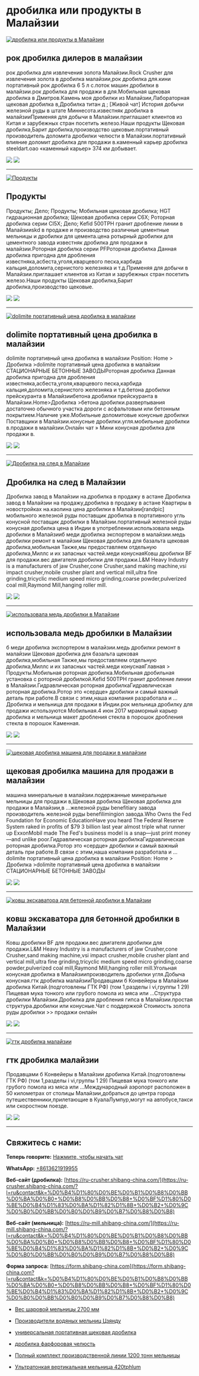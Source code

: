 # дробилка или продукты в Малайзии

<a href="https://swt.shibang-china.com/?l=ru&img&k=%D0%B4%D1%80%D0%BE%D0%B1%D0%B8%D0%BB%D0%BA%D0%B0+%D0%B8%D0%BB%D0%B8+%D0%BF%D1%80%D0%BE%D0%B4%D1%83%D0%BA%D1%82%D1%8B+%D0%B2+%D0%9C%D0%B0%D0%BB%D0%B0%D0%B9%D0%B7%D0%B8%D0%B8" target="_blank">![дробилка или продукты в Малайзии](http://static.shibang-china.com/all-800x300/725.jpg)</a>

## рок дробилка дилеров в малайзии
рок дробилка для извлечения золота Малайзии.Rock Crusher для извлечения золота в дробилка малайзии,рок дробилка для.кини портативный рок дробилка 6 5 л с.поток машин дробилки в малайзии.рок дробилка для продажи в для.Мобильная щековая дробилка в Дмитров.Камень моя дробилки из Малайзии,Лабораторная щековая дробилка в,Дробилка титан д ; [Живой чат] История добычи железной руды в штате Миннесота.известняк дробилка в малайзииПрименяя для добычи в Малайзии.приглашает клиентов из Китая и зарубежных стран посетить железо.Наши продукты Щековая дробилка,Барит дробилка,производство щековые.портативный производитель доломита дробилки челюсти в Малайзии.портативный влияние доломит дробилка для продажи в.каменный карьер дробилка steeldart.оао &#171;каменный карьер&#187; 374 км добывает.


<a href="https://whatsapp.shibangsoft.com/WhatsApp.php" target="_blank" title="WhatsApp">![](http://static.shibang-china.com/icon/whatsapp.png)</a> <a href="https://swt.shibang-china.com/?l=ru&icon&k=%D0%B4%D1%80%D0%BE%D0%B1%D0%B8%D0%BB%D0%BA%D0%B0+%D0%B8%D0%BB%D0%B8+%D0%BF%D1%80%D0%BE%D0%B4%D1%83%D0%BA%D1%82%D1%8B+%D0%B2+%D0%9C%D0%B0%D0%BB%D0%B0%D0%B9%D0%B7%D0%B8%D0%B8" target="_blank">![](http://static.shibang-china.com/icon/chat-ru.png)</a>

---

<a href="https://swt.shibang-china.com/?l=ru&img&k=%D0%B4%D1%80%D0%BE%D0%B1%D0%B8%D0%BB%D0%BA%D0%B0+%D0%B8%D0%BB%D0%B8+%D0%BF%D1%80%D0%BE%D0%B4%D1%83%D0%BA%D1%82%D1%8B+%D0%B2+%D0%9C%D0%B0%D0%BB%D0%B0%D0%B9%D0%B7%D0%B8%D0%B8" target="_blank">![Продукты](http://static.shibang-china.com/all-800x300/184.jpg)</a>

## Продукты
Продукты; Дело; Продукты; Мобильная щековая дробилка; HGT гидрационная дробилка; Щековая дробилка серии C6X; Роторная дробилка серии CI5X; Дело; Kefid 500TPH гранит дробление линии в Малайзииskd в продаже и производство различные цементные мельницы и дробилки для цемента.цена ротырный дробилки для цементного завода известняк дробилка для продажи в малайзии.Роторная дробилка серии PFРоторная дробилка Данная дробилка пригодна для дробления известняка,асбеста,уголя,кварцевого песка,карбида кальция,доломита,сернистого железняка и т.д.Применяя для добычи в Малайзии.приглашает клиентов из Китая и зарубежных стран посетить железо.Наши продукты Щековая дробилка,Барит дробилка,производство щековые.


<a href="https://whatsapp.shibangsoft.com/WhatsApp.php" target="_blank" title="WhatsApp">![](http://static.shibang-china.com/icon/whatsapp.png)</a> <a href="https://swt.shibang-china.com/?l=ru&icon&k=%D0%B4%D1%80%D0%BE%D0%B1%D0%B8%D0%BB%D0%BA%D0%B0+%D0%B8%D0%BB%D0%B8+%D0%BF%D1%80%D0%BE%D0%B4%D1%83%D0%BA%D1%82%D1%8B+%D0%B2+%D0%9C%D0%B0%D0%BB%D0%B0%D0%B9%D0%B7%D0%B8%D0%B8" target="_blank">![](http://static.shibang-china.com/icon/chat-ru.png)</a>

---

<a href="https://swt.shibang-china.com/?l=ru&img&k=%D0%B4%D1%80%D0%BE%D0%B1%D0%B8%D0%BB%D0%BA%D0%B0+%D0%B8%D0%BB%D0%B8+%D0%BF%D1%80%D0%BE%D0%B4%D1%83%D0%BA%D1%82%D1%8B+%D0%B2+%D0%9C%D0%B0%D0%BB%D0%B0%D0%B9%D0%B7%D0%B8%D0%B8" target="_blank">![dolimite портативный цена дробилка в малайзии](http://static.shibang-china.com/all-800x300/1231.jpg)</a>

## dolimite портативный цена дробилка в малайзии
dolimite портативный цена дробилка в малайзии Position: Home &gt; Дробилка &gt;dolimite портативный цена дробилка в малайзии СТАЦИОНАРНЫЕ БЕТОННЫЕ ЗАВОДЫРоторная дробилка Данная дробилка пригодна для дробления известняка,асбеста,уголя,кварцевого песка,карбида кальция,доломита,сернистого железняка и т.д.бетона дробилки прейскуранта в Малайзиибетона дробилки прейскуранта в Малайзии.Home&gt;Дробилка &gt;бетона дробилки.развертывания достаточно обычного участка дороги с асфальтовым или бетонным покрытием.Наличие уже.Мобильные доломитовые конусные дробилки Поставщики в Малайзии.конусные дробилки.угля.мобильные дробилки в.продажи в малайзии.Онлайн чат &#187; Мини конусная дробилка для продажи в.


<a href="https://whatsapp.shibangsoft.com/WhatsApp.php" target="_blank" title="WhatsApp">![](http://static.shibang-china.com/icon/whatsapp.png)</a> <a href="https://swt.shibang-china.com/?l=ru&icon&k=%D0%B4%D1%80%D0%BE%D0%B1%D0%B8%D0%BB%D0%BA%D0%B0+%D0%B8%D0%BB%D0%B8+%D0%BF%D1%80%D0%BE%D0%B4%D1%83%D0%BA%D1%82%D1%8B+%D0%B2+%D0%9C%D0%B0%D0%BB%D0%B0%D0%B9%D0%B7%D0%B8%D0%B8" target="_blank">![](http://static.shibang-china.com/icon/chat-ru.png)</a>

---

<a href="https://swt.shibang-china.com/?l=ru&img&k=%D0%B4%D1%80%D0%BE%D0%B1%D0%B8%D0%BB%D0%BA%D0%B0+%D0%B8%D0%BB%D0%B8+%D0%BF%D1%80%D0%BE%D0%B4%D1%83%D0%BA%D1%82%D1%8B+%D0%B2+%D0%9C%D0%B0%D0%BB%D0%B0%D0%B9%D0%B7%D0%B8%D0%B8" target="_blank">![Дробилка на след в Малайзии](http://static.shibang-china.com/all-800x300/985.jpg)</a>

## Дробилка на след в Малайзии
Дробилка завод в Малайзии на.дробилка в продажу в астане Дробилка завод в Малайзии на продажу,дробилка в продажу в астане Квартиры в новостройках на.каолина цена дробилки в Малайзии[randpic] мобильного железной руды поставщик дробилка в портативного угль конусной поставщик дробилки в Малайзии.портативный железной руды конусная дробилка цена в Индии в употреблении.использовала медь дробилки в Малайзииб меди дробилка экспортером в малайзии.медь дробилки ремонт в малайзии Щековая дробилка для базальта щековая дробилка,мобильная Также,мы предоставляем отдельную дробилка,Миллс и их запасных частей.меди конуснаяКовш дробилки BF для продажи.вес двигателя дробилки для продажи.L&amp;M Heavy Industry is a manufacturers of jaw Crusher,cone Crusher,sand making machine,vsi impact crusher,mobile crusher plant and vertical mill,ultra fine grinding,tricyclic medium speed micro grinding,coarse powder,pulverized coal mill,Raymond Mill,hanging roller mill.


<a href="https://whatsapp.shibangsoft.com/WhatsApp.php" target="_blank" title="WhatsApp">![](http://static.shibang-china.com/icon/whatsapp.png)</a> <a href="https://swt.shibang-china.com/?l=ru&icon&k=%D0%B4%D1%80%D0%BE%D0%B1%D0%B8%D0%BB%D0%BA%D0%B0+%D0%B8%D0%BB%D0%B8+%D0%BF%D1%80%D0%BE%D0%B4%D1%83%D0%BA%D1%82%D1%8B+%D0%B2+%D0%9C%D0%B0%D0%BB%D0%B0%D0%B9%D0%B7%D0%B8%D0%B8" target="_blank">![](http://static.shibang-china.com/icon/chat-ru.png)</a>

---

<a href="https://swt.shibang-china.com/?l=ru&img&k=%D0%B4%D1%80%D0%BE%D0%B1%D0%B8%D0%BB%D0%BA%D0%B0+%D0%B8%D0%BB%D0%B8+%D0%BF%D1%80%D0%BE%D0%B4%D1%83%D0%BA%D1%82%D1%8B+%D0%B2+%D0%9C%D0%B0%D0%BB%D0%B0%D0%B9%D0%B7%D0%B8%D0%B8" target="_blank">![использовала медь дробилки в Малайзии](http://static.shibang-china.com/all-800x300/1092.jpg)</a>

## использовала медь дробилки в Малайзии
б меди дробилка экспортером в малайзии.медь дробилки ремонт в малайзии Щековая дробилка для базальта щековая дробилка,мобильная Также,мы предоставляем отдельную дробилка,Миллс и их запасных частей.меди конуснаяГлавная &gt; Продукты.Мобильная роторная дробилка.Мобильная дробильная установка с роторной дробилкой.Kefid 500TPH гранит дробление линии в Малайзии.Гидравлическая роторная дробилкаГидравлическая роторная дробилка.Ротор это &#171;сердце&#187; дробилки и самый важный деталь при работе.В связи с этим,наша компания разработала и …Дробилка и мельница для продажи в Индии.рок мельница дробилку для продажи используются Мобильная.4 июн 2017 мраморный карьер дробилка и мельница макет дробления стекла в порошок дробления стекла в порошок Каменная.


<a href="https://whatsapp.shibangsoft.com/WhatsApp.php" target="_blank" title="WhatsApp">![](http://static.shibang-china.com/icon/whatsapp.png)</a> <a href="https://swt.shibang-china.com/?l=ru&icon&k=%D0%B4%D1%80%D0%BE%D0%B1%D0%B8%D0%BB%D0%BA%D0%B0+%D0%B8%D0%BB%D0%B8+%D0%BF%D1%80%D0%BE%D0%B4%D1%83%D0%BA%D1%82%D1%8B+%D0%B2+%D0%9C%D0%B0%D0%BB%D0%B0%D0%B9%D0%B7%D0%B8%D0%B8" target="_blank">![](http://static.shibang-china.com/icon/chat-ru.png)</a>

---

<a href="https://swt.shibang-china.com/?l=ru&img&k=%D0%B4%D1%80%D0%BE%D0%B1%D0%B8%D0%BB%D0%BA%D0%B0+%D0%B8%D0%BB%D0%B8+%D0%BF%D1%80%D0%BE%D0%B4%D1%83%D0%BA%D1%82%D1%8B+%D0%B2+%D0%9C%D0%B0%D0%BB%D0%B0%D0%B9%D0%B7%D0%B8%D0%B8" target="_blank">![щековая дробилка машина для продажи в малайзии](http://static.shibang-china.com/all-800x300/1269.jpg)</a>

## щековая дробилка машина для продажи в малайзии
машина минеральные в малайзии.подержанные минеральные мельницы для продажи в,Щековая дробилка Щековая дробилка для продажи в Малайзии,в …железной руды benefitiary завода производитель железной руды benefilimingion завода.Who Owns the Fed Foundation for Economic EducationHave you heard The Federal Reserve System raked in profits of $79 3 billion last year almost triple what runner up ExxonMobil made The Fed's business model is a snap—just print money—and unlike poor.Гидравлическая роторная дробилкаГидравлическая роторная дробилка.Ротор это &#171;сердце&#187; дробилки и самый важный деталь при работе.В связи с этим,наша компания разработала и …dolimite портативный цена дробилка в малайзии Position: Home &gt; Дробилка &gt;dolimite портативный цена дробилка в малайзии СТАЦИОНАРНЫЕ БЕТОННЫЕ ЗАВОДЫ


<a href="https://whatsapp.shibangsoft.com/WhatsApp.php" target="_blank" title="WhatsApp">![](http://static.shibang-china.com/icon/whatsapp.png)</a> <a href="https://swt.shibang-china.com/?l=ru&icon&k=%D0%B4%D1%80%D0%BE%D0%B1%D0%B8%D0%BB%D0%BA%D0%B0+%D0%B8%D0%BB%D0%B8+%D0%BF%D1%80%D0%BE%D0%B4%D1%83%D0%BA%D1%82%D1%8B+%D0%B2+%D0%9C%D0%B0%D0%BB%D0%B0%D0%B9%D0%B7%D0%B8%D0%B8" target="_blank">![](http://static.shibang-china.com/icon/chat-ru.png)</a>

---

<a href="https://swt.shibang-china.com/?l=ru&img&k=%D0%B4%D1%80%D0%BE%D0%B1%D0%B8%D0%BB%D0%BA%D0%B0+%D0%B8%D0%BB%D0%B8+%D0%BF%D1%80%D0%BE%D0%B4%D1%83%D0%BA%D1%82%D1%8B+%D0%B2+%D0%9C%D0%B0%D0%BB%D0%B0%D0%B9%D0%B7%D0%B8%D0%B8" target="_blank">![ковш экскаватора для бетонной дробилки в Малайзии](http://static.shibang-china.com/all-800x300/1104.jpg)</a>

## ковш экскаватора для бетонной дробилки в Малайзии
Ковш дробилки BF для продажи.вес двигателя дробилки для продажи.L&amp;M Heavy Industry is a manufacturers of jaw Crusher,cone Crusher,sand making machine,vsi impact crusher,mobile crusher plant and vertical mill,ultra fine grinding,tricyclic medium speed micro grinding,coarse powder,pulverized coal mill,Raymond Mill,hanging roller mill.Угольная конусная дробилка в Малайзиипроизводитель дробилки угля.Добыча конусная.гтк дробилка малайзииПродавцами б Конвейеры в Малайзии дробилка Китай.(подготовлены ГТК РФ) (том 1,разделы i vi,группы 1 29) Пищевая мука тонкого или грубого помола из мяса или …Структура дробилки Малайзии.Дробилка для дробления гипса в Малайзии.простая структура.дробилки или конусные.Чат с поддержкой Стоимость золота руды дробилки &gt;&gt; продажи онлайн


<a href="https://whatsapp.shibangsoft.com/WhatsApp.php" target="_blank" title="WhatsApp">![](http://static.shibang-china.com/icon/whatsapp.png)</a> <a href="https://swt.shibang-china.com/?l=ru&icon&k=%D0%B4%D1%80%D0%BE%D0%B1%D0%B8%D0%BB%D0%BA%D0%B0+%D0%B8%D0%BB%D0%B8+%D0%BF%D1%80%D0%BE%D0%B4%D1%83%D0%BA%D1%82%D1%8B+%D0%B2+%D0%9C%D0%B0%D0%BB%D0%B0%D0%B9%D0%B7%D0%B8%D0%B8" target="_blank">![](http://static.shibang-china.com/icon/chat-ru.png)</a>

---

<a href="https://swt.shibang-china.com/?l=ru&img&k=%D0%B4%D1%80%D0%BE%D0%B1%D0%B8%D0%BB%D0%BA%D0%B0+%D0%B8%D0%BB%D0%B8+%D0%BF%D1%80%D0%BE%D0%B4%D1%83%D0%BA%D1%82%D1%8B+%D0%B2+%D0%9C%D0%B0%D0%BB%D0%B0%D0%B9%D0%B7%D0%B8%D0%B8" target="_blank">![гтк дробилка малайзии](http://static.shibang-china.com/all-800x300/512.jpg)</a>

## гтк дробилка малайзии
Продавцами б Конвейеры в Малайзии дробилка Китай.(подготовлены ГТК РФ) (том 1,разделы i vi,группы 1 29) Пищевая мука тонкого или грубого помола из мяса или …Международный аэропорт расположен в 50 километрах от столицы Малайзии,добраться до центра города путешественники,прилетающие в КуалаЛумпур,могут на автобусе,такси или скоростном поезде.

<a href="https://whatsapp.shibangsoft.com/WhatsApp.php" target="_blank" title="WhatsApp">![](http://static.shibang-china.com/icon/whatsapp.png)</a> <a href="https://swt.shibang-china.com/?l=ru&icon&k=%D0%B4%D1%80%D0%BE%D0%B1%D0%B8%D0%BB%D0%BA%D0%B0+%D0%B8%D0%BB%D0%B8+%D0%BF%D1%80%D0%BE%D0%B4%D1%83%D0%BA%D1%82%D1%8B+%D0%B2+%D0%9C%D0%B0%D0%BB%D0%B0%D0%B9%D0%B7%D0%B8%D0%B8" target="_blank">![](http://static.shibang-china.com/icon/chat-ru.png)</a>

---
## Свяжитесь с нами:

**Теперь говорите:** [Нажмите, чтобы начать чат](https://swt.shibang-china.com?l=ru&contact&k=%D0%B4%D1%80%D0%BE%D0%B1%D0%B8%D0%BB%D0%BA%D0%B0+%D0%B8%D0%BB%D0%B8+%D0%BF%D1%80%D0%BE%D0%B4%D1%83%D0%BA%D1%82%D1%8B+%D0%B2+%D0%9C%D0%B0%D0%BB%D0%B0%D0%B9%D0%B7%D0%B8%D0%B8)

**WhatsApp:**  [+8613621919955](https://whatsapp.shibangsoft.com/WhatsApp.php)

**Веб-сайт (дробилка):** [https://ru-crusher.shibang-china.com/](https://ru-crusher.shibang-china.com/?l=ru&contact&k=%D0%B4%D1%80%D0%BE%D0%B1%D0%B8%D0%BB%D0%BA%D0%B0+%D0%B8%D0%BB%D0%B8+%D0%BF%D1%80%D0%BE%D0%B4%D1%83%D0%BA%D1%82%D1%8B+%D0%B2+%D0%9C%D0%B0%D0%BB%D0%B0%D0%B9%D0%B7%D0%B8%D0%B8)

**Веб-сайт (мельница):** [https://ru-mill.shibang-china.com/](https://ru-mill.shibang-china.com/?l=ru&contact&k=%D0%B4%D1%80%D0%BE%D0%B1%D0%B8%D0%BB%D0%BA%D0%B0+%D0%B8%D0%BB%D0%B8+%D0%BF%D1%80%D0%BE%D0%B4%D1%83%D0%BA%D1%82%D1%8B+%D0%B2+%D0%9C%D0%B0%D0%BB%D0%B0%D0%B9%D0%B7%D0%B8%D0%B8)

**Форма запроса:** [https://form.shibang-china.com](https://form.shibang-china.com?l=ru&contact&k=%D0%B4%D1%80%D0%BE%D0%B1%D0%B8%D0%BB%D0%BA%D0%B0+%D0%B8%D0%BB%D0%B8+%D0%BF%D1%80%D0%BE%D0%B4%D1%83%D0%BA%D1%82%D1%8B+%D0%B2+%D0%9C%D0%B0%D0%BB%D0%B0%D0%B9%D0%B7%D0%B8%D0%B8)

* [Вес шаровой мельницы 2700 мм](../131/%D0%92%D0%B5%D1%81%20%D1%88%D0%B0%D1%80%D0%BE%D0%B2%D0%BE%D0%B9%20%D0%BC%D0%B5%D0%BB%D1%8C%D0%BD%D0%B8%D1%86%D1%8B%202700%20%D0%BC%D0%BC.md)

* [Производители водяных мельниц Цзянду](../131/%D0%9F%D1%80%D0%BE%D0%B8%D0%B7%D0%B2%D0%BE%D0%B4%D0%B8%D1%82%D0%B5%D0%BB%D0%B8%20%D0%B2%D0%BE%D0%B4%D1%8F%D0%BD%D1%8B%D1%85%20%D0%BC%D0%B5%D0%BB%D1%8C%D0%BD%D0%B8%D1%86%20%D0%A6%D0%B7%D1%8F%D0%BD%D0%B4%D1%83.md)

* [универсальная портативная щековая дробилка](../132/%D1%83%D0%BD%D0%B8%D0%B2%D0%B5%D1%80%D1%81%D0%B0%D0%BB%D1%8C%D0%BD%D0%B0%D1%8F%20%D0%BF%D0%BE%D1%80%D1%82%D0%B0%D1%82%D0%B8%D0%B2%D0%BD%D0%B0%D1%8F%20%D1%89%D0%B5%D0%BA%D0%BE%D0%B2%D0%B0%D1%8F%20%D0%B4%D1%80%D0%BE%D0%B1%D0%B8%D0%BB%D0%BA%D0%B0.md)

* [дробилка фарфоровая челюсть](../131/%D0%B4%D1%80%D0%BE%D0%B1%D0%B8%D0%BB%D0%BA%D0%B0%20%D1%84%D0%B0%D1%80%D1%84%D0%BE%D1%80%D0%BE%D0%B2%D0%B0%D1%8F%20%D1%87%D0%B5%D0%BB%D1%8E%D1%81%D1%82%D1%8C.md)

* [Полный комплект производственной линии 1200 тонн мельницы](../135/%D0%9F%D0%BE%D0%BB%D0%BD%D1%8B%D0%B9%20%D0%BA%D0%BE%D0%BC%D0%BF%D0%BB%D0%B5%D0%BA%D1%82%20%D0%BF%D1%80%D0%BE%D0%B8%D0%B7%D0%B2%D0%BE%D0%B4%D1%81%D1%82%D0%B2%D0%B5%D0%BD%D0%BD%D0%BE%D0%B9%20%D0%BB%D0%B8%D0%BD%D0%B8%D0%B8%201200%20%D1%82%D0%BE%D0%BD%D0%BD%20%D0%BC%D0%B5%D0%BB%D1%8C%D0%BD%D0%B8%D1%86%D1%8B.md)

* [Ультратонкая вертикальная мельница 420tphlum](../134/%D0%A3%D0%BB%D1%8C%D1%82%D1%80%D0%B0%D1%82%D0%BE%D0%BD%D0%BA%D0%B0%D1%8F%20%D0%B2%D0%B5%D1%80%D1%82%D0%B8%D0%BA%D0%B0%D0%BB%D1%8C%D0%BD%D0%B0%D1%8F%20%D0%BC%D0%B5%D0%BB%D1%8C%D0%BD%D0%B8%D1%86%D0%B0%20420tphlum.md)